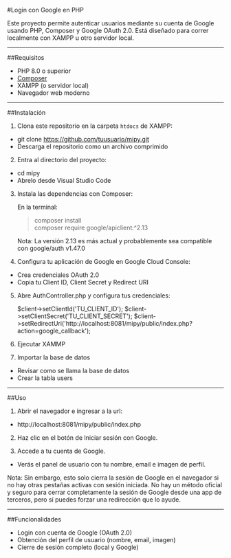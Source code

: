 #Login con Google en PHP

Este proyecto permite autenticar usuarios mediante su cuenta de Google usando PHP, Composer y Google OAuth 2.0. Está diseñado para correr localmente con XAMPP u otro servidor local.

---

##Requisitos

- PHP 8.0 o superior
- [Composer](https://getcomposer.org/)
- XAMPP (o servidor local)
- Navegador web moderno

---

##Instalación

1. Clona este repositorio en la carpeta `htdocs` de XAMPP:
   
  - git clone https://github.com/tuusuario/mipy.git
  - Descarga el repositorio como un archivo comprimido

2. Entra al directorio del proyecto:

 - cd mipy
 - Abrelo desde Visual Studio Code
 
3. Instala las dependencias con Composer:

   En la terminal:
   >composer install <br>
   >composer require google/apiclient:^2.13
   
   Nota: La versión 2.13 es más actual y probablemente sea compatible con google/auth v1.47.0

4. Configura tu aplicación de Google en Google Cloud Console:

  - Crea credenciales OAuth 2.0
  - Copia tu Client ID, Client Secret y Redirect URI

 5. Abre AuthController.php y configura tus credenciales:

    $client->setClientId('TU_CLIENT_ID');
    $client->setClientSecret('TU_CLIENT_SECRET');
    $client->setRedirectUri('http://localhost:8081/mipy/public/index.php?action=google_callback');

  6. Ejecutar XAMMP

  7. Importar la base de datos

  - Revisar como se llama la base de datos
  - Crear la tabla users
    
---

 ##Uso

  1. Abrir el navegador e ingresar a la url:

  - http://localhost:8081/mipy/public/index.php
  
  2. Haz clic en el botón de Iniciar sesión con Google.
     
  3. Accede a tu cuenta de Google.
     
  - Verás el panel de usuario con tu nombre, email e imagen de perfil.

  Nota: Sin embargo, esto solo cierra la sesión de Google en el navegador si no hay otras pestañas activas con sesión iniciada. No hay un método oficial y seguro para cerrar completamente la sesión 
  de Google desde una app de terceros, pero sí puedes forzar una redirección que lo ayude.

---

##Funcionalidades

 - Login con cuenta de Google (OAuth 2.0)
 - Obtención del perfil de usuario (nombre, email, imagen)
 - Cierre de sesión completo (local y Google)

   
   


